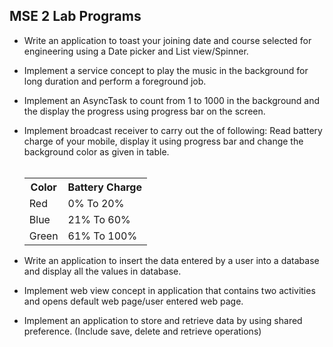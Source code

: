## MSE 2 Lab Programs

- Write an application to toast your joining date and course selected for engineering using a Date picker and List view/Spinner.
- Implement a service concept to play the music in the background for long duration and perform a foreground job.
- Implement an AsyncTask to count from 1 to 1000 in the background and the display the progress using progress bar on the screen. 
- Implement broadcast receiver to carry out the of following: Read battery charge of your mobile, display it using progress bar and change the background color
  as given in table. 
  <br><br>
  <table>
  <tr>
    <th>Color</th>
    <th>Battery Charge</th>
  </tr>
  <tr>
    <td> Red </td><td>0% To 20%</td>
  </tr>
  <tr>
    <td> Blue </td><td>21% To 60%</td>
  </tr>
  <tr>
    <td>Green</td><td>61% To 100%</td>
  </tr>
  </table>
  
- Write an application to insert the data entered by a user into a database and display all the values in database.
- Implement web view concept in application that contains two activities and opens default web page/user entered web page. 
- Implement an application to store and retrieve data by using shared preference. (Include save, delete and retrieve operations) 
